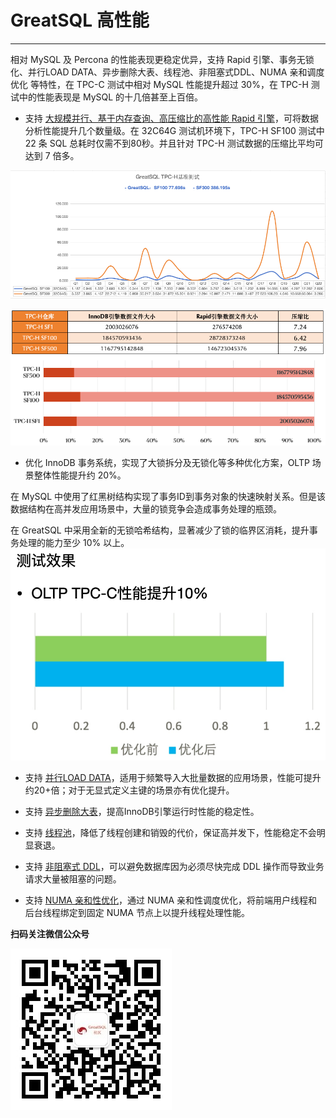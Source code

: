 # GreatSQL 高性能
---

相对 MySQL 及 Percona 的性能表现更稳定优异，支持 Rapid 引擎、事务无锁化、并行LOAD DATA、异步删除大表、线程池、非阻塞式DDL、NUMA 亲和调度优化 等特性，在 TPC-C 测试中相对 MySQL 性能提升超过 30%，在 TPC-H 测试中的性能表现是 MySQL 的十几倍甚至上百倍。

- 支持 [大规模并行、基于内存查询、高压缩比的高性能 Rapid 引擎](./5-1-highperf-rapid-engine.md)，可将数据分析性能提升几个数量级。在 32C64G 测试机环境下，TPC-H SF100 测试中 22 条 SQL 总耗时仅需不到80秒。并且针对 TPC-H 测试数据的压缩比平均可达到 7 倍多。

![GreatSQL Rapid 引擎 TPC-H SF100 性能测试表现突出](../10-optimize/greatsql-tpch-sf100-vs-sf300.jpg)

![GreatSQL Rapid 引擎数据压缩比平均 7 倍多](./5-1-highperf-rapid-engine-01.png)

- 优化 InnoDB 事务系统，实现了大锁拆分及无锁化等多种优化方案，OLTP 场景整体性能提升约 20%。

在 MySQL 中使用了红黑树结构实现了事务ID到事务对象的快速映射关系。但是该数据结构在高并发应用场景中，大量的锁竞争会造成事务处理的瓶颈。

在 GreatSQL 中采用全新的无锁哈希结构，显著减少了锁的临界区消耗，提升事务处理的能力至少 10% 以上。
![GreatSQL TPC-C性能测试提升约10%](./5-1-highperf-01.jpg)

- 支持 [并行LOAD DATA](./5-1-highperf-parallel-load.md)，适用于频繁导入大批量数据的应用场景，性能可提升约20+倍；对于无显式定义主键的场景亦有优化提升。

- 支持 [异步删除大表](./5-1-highperf-async-purge-big-table.md)，提高InnoDB引擎运行时性能的稳定性。

- 支持 [线程池](./5-1-highperf-thread-pool.md)，降低了线程创建和销毁的代价，保证高并发下，性能稳定不会明显衰退。

- 支持 [非阻塞式 DDL](./5-1-highperf-nonblocking-ddl.md)，可以避免数据库因为必须尽快完成 DDL 操作而导致业务请求大量被阻塞的问题。

- 支持 [NUMA 亲和性优化](./5-1-highperf-numa-affinity.md)，通过 NUMA 亲和性调度优化，将前端用户线程和后台线程绑定到固定 NUMA 节点上以提升线程处理性能。


**扫码关注微信公众号**

![greatsql-wx](../greatsql-wx.jpg)
